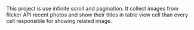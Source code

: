 This project is use infinite scroll and pagination.
It collect images from flicker API recent photos and show their titles in table view cell than every cell responsible for showing related image.